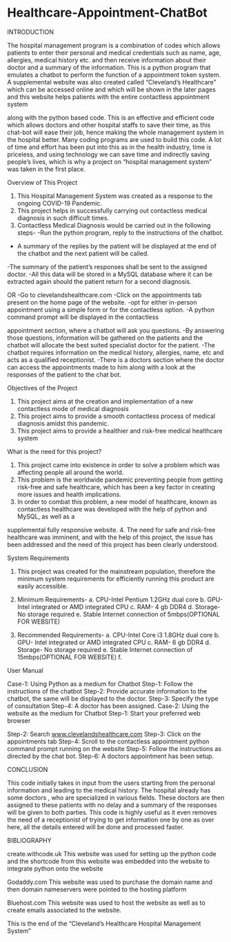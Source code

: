 # Healthcare-Appointment-ChatBot
INTRODUCTION

The hospital management program is a
combination of codes which allows
patients to enter their personal and
medical credentials such as name, age,
allergies, medical history etc. and then
receive information about their doctor and
a summary of the information. This is a
python program that emulates a chatbot to
perform the function of a appointment
token system. A supplemental website
was also created called “Cleveland’s
Healthcare” which can be accessed online
and which will be shown in the later pages
and this website helps patients with the
entire contactless appointment system


along with the python based code. This is
an effective and efficient code which
allows doctors and other hospital staffs to
save their time, as this chat-bot will ease
their job, hence making the whole
management system in the hospital better.
Many coding programs are used to build
this code. A lot of time and effort has been
put into this as in the health industry, time
is priceless, and using technology we can
save time and indirectly saving people’s
lives, which is why a project on “hospital
management system” was taken in the
first place.


Overview of This Project
1. This Hospital Management System
was created as a response to the
ongoing COVID-19 Pandemic.
2. This project helps in successfully
carrying out contactless medical
diagnosis in such difficult times.
3. Contactless Medical Diagnosis
would be carried out in the following
steps-
-Run the python program, reply to
the instructions of the chatbot.
- A summary of the replies by the
patient will be displayed at the end of
the chatbot and the next patient will
be called.


-The summary of the patient’s
responses shall be sent to the
assigned doctor.
-All this data will be stored in a
MySQL database where it can be
extracted again should the patient
return for a second diagnosis.

OR
-Go to clevelandshealthcare.com
-Click on the appointments tab
present on the home page of the
website.
-opt for either in-person
appointment using a simple form or
for the contactless option.
-A python command prompt will be
displayed in the contactless

appointment section, where a
chatbot will ask you questions.
-By answering those questions,
information will be gathered on the
patients and the chatbot will
allocate the best suited specialist
doctor for the patient.
-The chatbot requires information
on the medical history, allergies,
name, etc and acts as a qualified
receptionist.
-There is a doctors section where
the doctor can access the
appointments made to him along
with a look at the responses of the
patient to the chat bot.


Objectives of the Project
1. This project aims at the creation and
implementation of a new contactless
mode of medical diagnosis
2. This project aims to provide a
smooth contactless process of
medical diagnosis amidst this
pandemic.
3. This project aims to provide a
healthier and risk-free medical
healthcare system

What is the need for this
project?
1. This project came into existence in
order to solve a problem which was
affecting people all around the world.
2. This problem is the worldwide
pandemic preventing people from
getting risk-free and safe healthcare,
which has been a key factor in
creating more issues and health
implications.
3. In order to combat this problem, a
new model of healthcare, known as
contactless healthcare was
developed with the help of python
and MySQL, as well as a


supplemental fully responsive
website.
4. The need for safe and risk-free
healthcare was imminent, and with
the help of this project, the issue has
been addressed and the need of this
project has been clearly understood.


System Requirements
1. This project was created for the
mainstream population, therefore the
minimum system requirements for
efficiently running this product are
easily accessible.
2. Minimum Requirements-
a. CPU-Intel Pentium 1.2GHz dual
core
b. GPU- Intel integrated or AMD
integrated CPU
c. RAM- 4 gb DDR4
d. Storage- No storage required
e. Stable Internet connection of
5mbps(OPTIONAL FOR
WEBSITE)


3. Recommended Requirements-
a. CPU-Intel Core i3 1.8GHz dual
core
b. GPU- Intel integrated or AMD
integrated CPU
c. RAM- 6 gb DDR4
d. Storage- No storage required
e. Stable Internet connection of
15mbps(OPTIONAL FOR
WEBSITE)
f.


User Manual

Case-1: Using Python as a medium for
Chatbot
Step-1: Follow the instructions of the
chatbot
Step-2: Provide accurate information to
the chatbot, the same will be displayed to
the doctor.
Step-3: Specify the type of consultation
Step-4: A doctor has been assigned.
Case-2: Using the website as the
medium for Chatbot
Step-1: Start your preferred web browser


Step-2: Search
www.clevelandshealthcare.com
Step-3: Click on the appointments tab
Step-4: Scroll to the contactless
appointment python command prompt
running on the website
Step-5: Follow the instructions as directed
by the chat bot.
Step-6: A doctors appointment has been
setup.

CONCLUSION

This code initially takes in input from the users
starting from the personal information and
leading to the medical history. The hospital
already has some doctors , who are
specialized in various fields. These doctors are
then assigned to these patients with no delay
and a summary of the responses will be given
to both parties. This code is highly useful as it
even removes the need of a receptionist of
trying to get information one by one as over
here, all the details entered will be done and
processed faster.

BIBLIOGRAPHY

create.withcode.uk
This website was used for setting up the
python code and the shortcode from this
website was embedded into the website to
integrate python onto the website

Godaddy.com
This website was used to purchase the
domain name and then domain nameservers
were pointed to the hosting platform

Bluehost.com
This website was used to host the website as
well as to create emails associated to the
website.

This is the end of the “Cleveland’s
Healthcare Hospital Management System”
